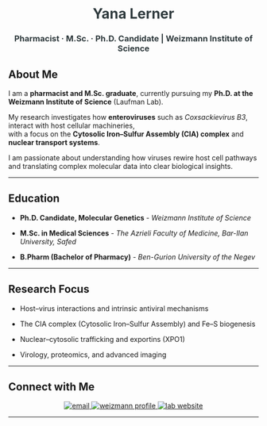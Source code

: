 <h1 align="center" style="color:#2F3A3D;"> Yana Lerner</h1>
<h3 align="center" style="color:#2F3A3D;">Pharmacist · M.Sc. · Ph.D. Candidate | Weizmann Institute of Science</h3>

## About Me

I am a **pharmacist and M.Sc. graduate**, currently pursuing my **Ph.D. at the Weizmann Institute of Science** (Laufman Lab).  

My research investigates how **enteroviruses** such as *Coxsackievirus B3*, interact with host cellular machineries,  
with a focus on the **Cytosolic Iron–Sulfur Assembly (CIA) complex** and **nuclear transport systems**.

I am passionate about understanding how viruses rewire host cell pathways and translating complex molecular data into clear biological insights.

---

## Education

-  **Ph.D. Candidate, Molecular Genetics** - *Weizmann Institute of Science*
  
-  **M.Sc. in Medical Sciences** - *The Azrieli Faculty of Medicine, Bar-Ilan University, Safed*
  
-  **B.Pharm (Bachelor of Pharmacy)** - *Ben-Gurion University of the Negev*  

---

## Research Focus

-  Host–virus interactions and intrinsic antiviral mechanisms
  
-  The CIA complex (Cytosolic Iron–Sulfur Assembly) and Fe–S biogenesis
  
-  Nuclear–cytosolic trafficking and exportins (XPO1)
  
-  Virology, proteomics, and advanced imaging

---

##  Connect with Me

<p align="center">
  <a href="mailto:yana.lerner@weizmann.ac.il">
    <img src="https://img.shields.io/badge/Email-yana.lerner@weizmann.ac.il-C3636D?style=for-the-badge&logo=gmail&logoColor=white" alt="email">
  </a>
  <a href="https://weizmann.elsevierpure.com/en/persons/yana-lerner">
    <img src="https://img.shields.io/badge/Profile-Weizmann%20Pure-F8C8DC?style=for-the-badge&logo=readme&logoColor=white" alt="weizmann profile">
  </a>
  <a href="https://www.weizmann.ac.il/molgen/Laufman/home">
    <img src="https://img.shields.io/badge/Lab%20Website-Laufman%20Lab-FFF2CC?style=for-the-badge&logo=google-chrome&logoColor=2F3A3D" alt="lab website">
  </a>
</p>

---

